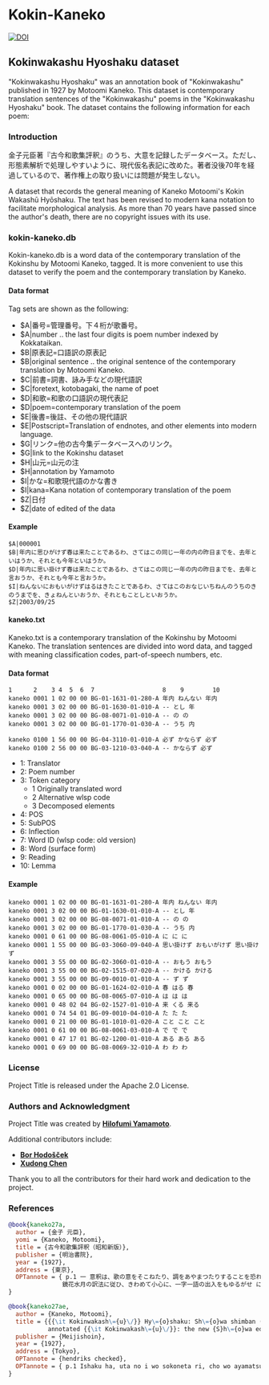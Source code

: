 # **Kokin-Kaneko**

[![DOI](https://zenodo.org/badge/868652787.svg)](https://zenodo.org/badge/latestdoi/868652787)

## Kokinwakashu Hyoshaku dataset

"Kokinwakashu Hyoshaku" was an annotation book of "Kokinwakashu" published in 1927 by Motoomi Kaneko.
This dataset is contemporary translation sentences of the "Kokinwakashu" poems in the "Kokinwakashu Hyoshaku" book.
The dataset contains the following information for each poem:

### **Introduction**

金子元臣著『古今和歌集評釈』のうち、大意を記録したデータベース。ただし、形態素解析で処理しやすいように、現代仮名表記に改めた。著者没後70年を経過しているので、著作権上の取り扱いには問題が発生しない。

A dataset that records the general meaning of Kaneko Motoomi's Kokin Wakashū Hyōshaku.
The text has been revised to modern kana notation to facilitate morphological analysis.
As more than 70 years have passed since the author's death, there are no copyright issues with its use.

### kokin-kaneko.db

<!--
kokin-kaneko.db: 金子元臣による古今集の現代語訳を単語データに分割し、タグ付けを施したもの。
和歌と金子による現代語訳を確かめるには、このデータセットを利用するほうが便利である。
-->

Kokin-kaneko.db is a word data of the contemporary translation of the Kokinshu by Motoomi Kaneko, tagged.
It is more convenient to use this dataset to verify the poem and the contemporary translation by Kaneko.

#### **Data format**

Tag sets are shown as the following:

- $A|番号=管理番号。下４桁が歌番号。
- $A|number .. the last four digits is poem number indexed by Kokkataikan.
- $B|原表記=口語訳の原表記
- $B|original sentence .. the original sentence of the contemporary translation by Motoomi Kaneko.
- $C|前書=詞書、詠み手などの現代語訳
- $C|foretext, kotobagaki, the name of poet
- $D|和歌=和歌の口語訳の現代表記
- $D|poem=contemporary translation of the poem
- $E|後書=後註、その他の現代語訳
- $E|Postscript=Translation of endnotes, and other elements into modern language.
- $G|リンク=他の古今集データベースへのリンク。
- $G|link to the Kokinshu dataset
- $H|山元=山元の注
- $H|annotation by Yamamoto
- $I|かな=和歌現代語のかな書き
- $I|kana=Kana notation of contemporary translation of the poem
- $Z|日付
- $Z|date of edited of the data

#### **Example**

```plaintext
$A|000001
$B|年内に思ひがけず春は来たことであるわ、さてはこの同じ一年の内の昨日までを、去年といはうか、それとも今年といはうか。
$D|年内に思い掛けず春は来たことであるわ、さてはこの同じ一年の内の昨日までを、去年と言おうか、それとも今年と言おうか。
$I|ねんないにおもいがけずはるはきたことであるわ、さてはこのおなじいちねんのうちのきのうまでを、きょねんといおうか、それともことしといおうか。
$Z|2003/09/25
```

#### kaneko.txt

<!--
kaneko.txt: 金子元臣による古今集の現代語訳の単語データセット
kaneko.txtは金子元臣による古今集の現代語訳を単語データに分割し、意味分類コード、品詞番号、などのタグ付けを施したものである。
-->

Kaneko.txt is a contemporary translation of the Kokinshu by Motoomi Kaneko.
The translation sentences are divided into word data, and tagged with meaning classification codes, part-of-speech numbers, etc.

#### **Data format**

```plaintext
1      2    3 4  5  6  7                   8    9        10
kaneko 0001 1 02 00 00 BG-01-1631-01-280-A 年内 ねんない 年内
kaneko 0001 3 02 00 00 BG-01-1630-01-010-A -- とし 年
kaneko 0001 3 02 00 00 BG-08-0071-01-010-A -- の の
kaneko 0001 3 02 00 00 BG-01-1770-01-030-A -- うち 内

kaneko 0100 1 56 00 00 BG-04-3110-01-010-A 必ず かならず 必ず
kaneko 0100 2 56 00 00 BG-03-1210-03-040-A -- かならず 必ず
```

- 1: Translator
- 2: Poem number
- 3: Token category
  - 1 Originally translated word
  - 2 Alternative wlsp code
  - 3 Decomposed elements
- 4: POS
- 5: SubPOS
- 6: Inflection
- 7: Word ID (wlsp code: old version)
- 8: Word (surface form)
- 9: Reading
- 10: Lemma

#### **Example**

```plaintext
kaneko 0001 1 02 00 00 BG-01-1631-01-280-A 年内 ねんない 年内
kaneko 0001 3 02 00 00 BG-01-1630-01-010-A -- とし 年
kaneko 0001 3 02 00 00 BG-08-0071-01-010-A -- の の
kaneko 0001 3 02 00 00 BG-01-1770-01-030-A -- うち 内
kaneko 0001 0 61 00 00 BG-08-0061-05-010-A に に に
kaneko 0001 1 55 00 00 BG-03-3060-09-040-A 思い掛けず おもいがけず 思い掛けず
kaneko 0001 3 55 00 00 BG-02-3060-01-010-A -- おもう おもう
kaneko 0001 3 55 00 00 BG-02-1515-07-020-A -- かける かける
kaneko 0001 3 55 00 00 BG-09-0010-01-010-A -- ず ず
kaneko 0001 0 02 00 00 BG-01-1624-02-010-A 春 はる 春
kaneko 0001 0 65 00 00 BG-08-0065-07-010-A は は は
kaneko 0001 0 48 02 04 BG-02-1527-01-010-A 来 くる 来る
kaneko 0001 0 74 54 01 BG-09-0010-04-010-A た た た
kaneko 0001 0 21 00 00 BG-01-1010-01-020-A こと こと こと
kaneko 0001 0 61 00 00 BG-08-0061-03-010-A で で で
kaneko 0001 0 47 17 01 BG-02-1200-01-010-A ある ある ある
kaneko 0001 0 69 00 00 BG-08-0069-32-010-A わ わ わ
```

<!--
### **Contributing**

If you'd like to contribute to Project Title, here are some guidelines:
-->

### **License**

Project Title is released under the Apache 2.0 License.

### **Authors and Acknowledgment**

Project Title was created by **[Hilofumi Yamamoto](https://github.com/yamagen)**.

Additional contributors include:

- **[Bor Hodošček](https://github.com/borh)**
- **[Xudong Chen](https://github.com/idiig)**

Thank you to all the contributors for their hard work and dedication to the project.

### **References**

```bibtex
@book{kaneko27a,
  author = {金子 元臣},
  yomi = {Kaneko, Motoomi},
  title = {古今和歌集評釈（昭和新版）},
  publisher = {明治書院},
  year = {1927},
  address = {東京},
  OPTannote = { p.1 一 意釈は、歌の意をそこねたり、調をあやまつたりすることを恐れて、
               鏡花水月の訳法に従ひ、きわめて小心に、一字一語の出入をもゆるがせ にせぬことを期した。 },
}

@book{kaneko27ae,
  author = {Kaneko, Motoomi},
  title = {{{\it Kokinwakash\={u}\/}} Hy\={o}shaku: Sh\={o}wa shimban (An
           annotated {{\it Kokinwakash\={u}\/}}: the new {S}h\={o}wa edition)},
  publisher = {Meijishoin},
  year = {1927},
  address = {Tokyo},
  OPTannote = {hendriks checked},
  OPTannote = { p.1 Ishaku ha, uta no i wo sokoneta ri, cho wo ayamatsuta ri suru koto wo osorete, kokasuigetsu no yakuho ni shitagai, kiwamete shoshin ni, ichiji ichigo no shuttai wo moyurugase ni senu koto wo kitashita; In English: p.1 In the interpretive translation, out of fear of distorting the meaning of the poem or altering its rhythm, I adhered to the translation method of 'mirror flower, water moon,' taking extreme care to ensure that not a single word or character was carelessly altered. },
}
```

<!--
### **Code of Conduct**

Please note that this project is released with a Contributor Code of Conduct. By participating in this project, you agree to abide by its terms. See the **[CODE_OF_CONDUCT.md](https://www.blackbox.ai/share/CODE_OF_CONDUCT.md)** file for more information.

### **FAQ**

**Q:** What is Project Title?

**A:** Project Title is a project that does something useful.

**Q:** How do I install Project Title?

**A:** Follow the installation steps in the README file.

**Q:** How do I use Project Title?

**A:** Follow the usage steps in the README file.

**Q:** How do I contribute to Project Title?

**A:** Follow the contributing guidelines in the README file.

**Q:** What license is Project Title released under?

**A:** Project Title is released under the MIT License. See the **[LICENSE](https://www.blackbox.ai/share/LICENSE)** file for details.

### **Changelog**

- **0.1.0:** Initial release
- **0.1.1:** Fixed a bug in the build process
- **0.2.0:** Added a new feature
- **0.2.1:** Fixed a bug in the new feature

### **Contact**

If you have any questions or comments about Project Title, please contact **[Your Name](you@example.com)**.

### **Conclusion**

That's it! This is a basic template for a proper README file for a general project. You can customize it to fit your needs, but make sure to include all the necessary information. A good README file can help users understand and use your project, and it can also help attract contributors.

-->
